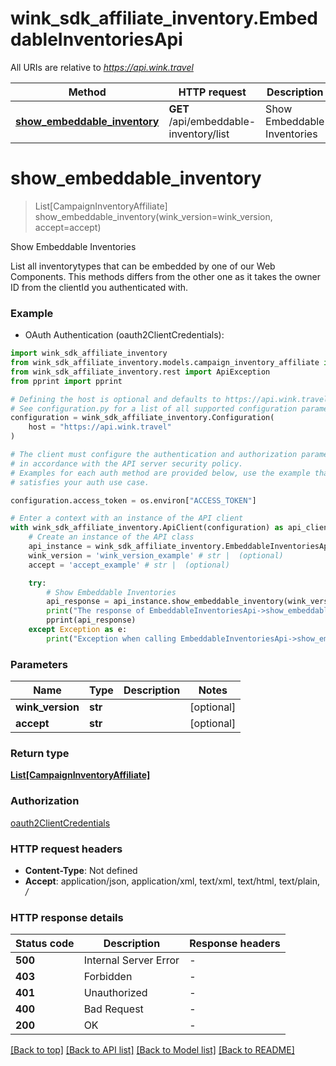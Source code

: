 # wink_sdk_affiliate_inventory.EmbeddableInventoriesApi

All URIs are relative to *https://api.wink.travel*

Method | HTTP request | Description
------------- | ------------- | -------------
[**show_embeddable_inventory**](EmbeddableInventoriesApi.md#show_embeddable_inventory) | **GET** /api/embeddable-inventory/list | Show Embeddable Inventories


# **show_embeddable_inventory**
> List[CampaignInventoryAffiliate] show_embeddable_inventory(wink_version=wink_version, accept=accept)

Show Embeddable Inventories

List all inventorytypes that can be embedded by one of our Web Components. This methods differs from the other one as it takes the owner ID from the clientId you authenticated with.

### Example

* OAuth Authentication (oauth2ClientCredentials):

```python
import wink_sdk_affiliate_inventory
from wink_sdk_affiliate_inventory.models.campaign_inventory_affiliate import CampaignInventoryAffiliate
from wink_sdk_affiliate_inventory.rest import ApiException
from pprint import pprint

# Defining the host is optional and defaults to https://api.wink.travel
# See configuration.py for a list of all supported configuration parameters.
configuration = wink_sdk_affiliate_inventory.Configuration(
    host = "https://api.wink.travel"
)

# The client must configure the authentication and authorization parameters
# in accordance with the API server security policy.
# Examples for each auth method are provided below, use the example that
# satisfies your auth use case.

configuration.access_token = os.environ["ACCESS_TOKEN"]

# Enter a context with an instance of the API client
with wink_sdk_affiliate_inventory.ApiClient(configuration) as api_client:
    # Create an instance of the API class
    api_instance = wink_sdk_affiliate_inventory.EmbeddableInventoriesApi(api_client)
    wink_version = 'wink_version_example' # str |  (optional)
    accept = 'accept_example' # str |  (optional)

    try:
        # Show Embeddable Inventories
        api_response = api_instance.show_embeddable_inventory(wink_version=wink_version, accept=accept)
        print("The response of EmbeddableInventoriesApi->show_embeddable_inventory:\n")
        pprint(api_response)
    except Exception as e:
        print("Exception when calling EmbeddableInventoriesApi->show_embeddable_inventory: %s\n" % e)
```



### Parameters


Name | Type | Description  | Notes
------------- | ------------- | ------------- | -------------
 **wink_version** | **str**|  | [optional] 
 **accept** | **str**|  | [optional] 

### Return type

[**List[CampaignInventoryAffiliate]**](CampaignInventoryAffiliate.md)

### Authorization

[oauth2ClientCredentials](../README.md#oauth2ClientCredentials)

### HTTP request headers

 - **Content-Type**: Not defined
 - **Accept**: application/json, application/xml, text/xml, text/html, text/plain, */*

### HTTP response details

| Status code | Description | Response headers |
|-------------|-------------|------------------|
**500** | Internal Server Error |  -  |
**403** | Forbidden |  -  |
**401** | Unauthorized |  -  |
**400** | Bad Request |  -  |
**200** | OK |  -  |

[[Back to top]](#) [[Back to API list]](../README.md#documentation-for-api-endpoints) [[Back to Model list]](../README.md#documentation-for-models) [[Back to README]](../README.md)

